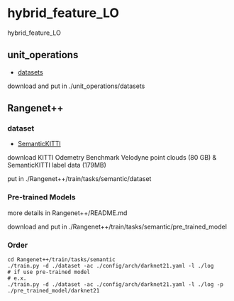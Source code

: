 # hybrid_feature_LO
hybrid_feature_LO

## unit_operations

- [datasets](https://yunpan.tongji.edu.cn/link/AAABC09F5A03104CF6A3C360DE77FD9B7A)

download and put in ./unit_operations/datasets

## Rangenet++
### dataset
- [SemanticKITTI](http://semantic-kitti.org)

download KITTI Odemetry Benchmark Velodyne point clouds (80 GB) & SemanticKITTI label data (179MB)

put in ./Rangenet++/train/tasks/semantic/dataset

### Pre-trained Models
more details in Rangenet++/README.md

download and put in ./Rangenet++/train/tasks/semantic/pre_trained_model

### Order
```
cd Rangenet++/train/tasks/semantic
./train.py -d ./dataset -ac ./config/arch/darknet21.yaml -l ./log 
# if use pre-trained model
# e.x.
./train.py -d ./dataset -ac ./config/arch/darknet21.yaml -l ./log -p ./pre_trained_model/darknet21
```